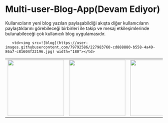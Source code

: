 # Multi-user-Blog-App(Devam Ediyor)
Kullanıcıların yeni blog yazıları paylaşabildiği akışta diğer kullanıcıların paylaştıklarını görebileceği birbirleri ile takip ve mesaj etkileşimlerinde bulunabileceği çok kullanıcılı blog uygulamasıdır.

<table border="0">


 <tr>
    <td><img src="https://user-images.githubusercontent.com/79792586/209449061-b34cf675-e19c-4fea-9328-5897baaa3d57.jpg" width="180"></td>
    <td><img src="https://user-images.githubusercontent.com/79792586/209449065-1cc3e13f-1491-4bf6-af91-ece27ca7e653.jpg" width="180"></td>
     <td><img src="https://user-images.githubusercontent.com/79792586/209449067-6b824573-a908-4c0d-bdbf-e85d1dce0e7d.jpg" width="180"></td>
       <td><img src="https://user-images.githubusercontent.com/79792586/223885524-0dfc8e75-addf-499c-bf39-989de6a34345.jpg" width="180"></td>
       <td><img src=![blog](https://user-images.githubusercontent.com/79792586/227983760-cd888880-b558-4a49-86a7-c81604f22196.jpg) width="180"></td>
       <td><img src=![blog](https://user-images.githubusercontent.com/79792586/227983760-cd888880-b558-4a49-86a7-c81604f22196.jpg) width="180"></td>
  
       <td><img src=![blog](https://user-images.githubusercontent.com/79792586/227983760-cd888880-b558-4a49-86a7-c81604f22196.jpg) width="180"></td>
  
 




 </tr>

    

</table>
